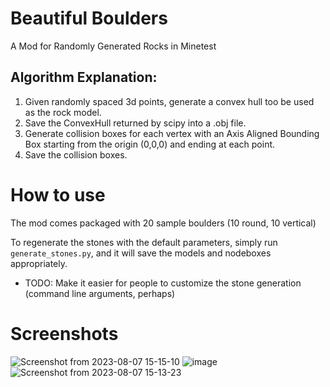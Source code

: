 # Beautiful Boulders

A Mod for Randomly Generated Rocks in Minetest


## Algorithm Explanation:
1. Given randomly spaced 3d points, generate a convex hull too be used as the rock model.
2. Save the ConvexHull returned by scipy into a .obj file.
3. Generate collision boxes for each vertex with an Axis Aligned Bounding Box starting from the origin (0,0,0) and ending at each point.
4. Save the collision boxes.

# How to use

The mod comes packaged with 20 sample boulders (10 round, 10 vertical)

To regenerate the stones with the default parameters, simply run `generate_stones.py`, and it will save the models and nodeboxes appropriately.

- TODO: Make it easier for people to customize the stone generation (command line arguments, perhaps)

# Screenshots

![Screenshot from 2023-08-07 15-15-10](https://github.com/regulus79/beautifulboulders/assets/117475203/7d5d89ea-3aef-4467-9bab-605c7cf8d992)
![image](https://github.com/regulus79/beautifulboulders/assets/117475203/2594f991-3f33-49f4-8819-eba954852e3f)
![Screenshot from 2023-08-07 15-13-23](https://github.com/regulus79/beautifulboulders/assets/117475203/45a59bd0-8240-4480-8972-4b52de131cdf)
